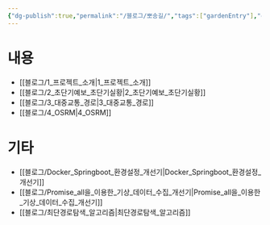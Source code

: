 ```yaml
---
{"dg-publish":true,"permalink":"/블로그/뽀송길/","tags":["gardenEntry"],"created":"2024-09-19T14:29:57.255+09:00"}
---
```


# 내용
- [[블로그/1_프로젝트_소개\|1_프로젝트_소개]]
- [[블로그/2_초단기예보_초단기실황\|2_초단기예보_초단기실황]]
- [[블로그/3_대중교통_경로\|3_대중교통_경로]]
- [[블로그/4_OSRM\|4_OSRM]]
# 기타
- [[블로그/Docker_Springboot_환경설정_개선기\|Docker_Springboot_환경설정_개선기]]
- [[블로그/Promise_all을_이용한_기상_데이터_수집_개선기\|Promise_all을_이용한_기상_데이터_수집_개선기]]
- [[블로그/최단경로탐색_알고리즘\|최단경로탐색_알고리즘]]